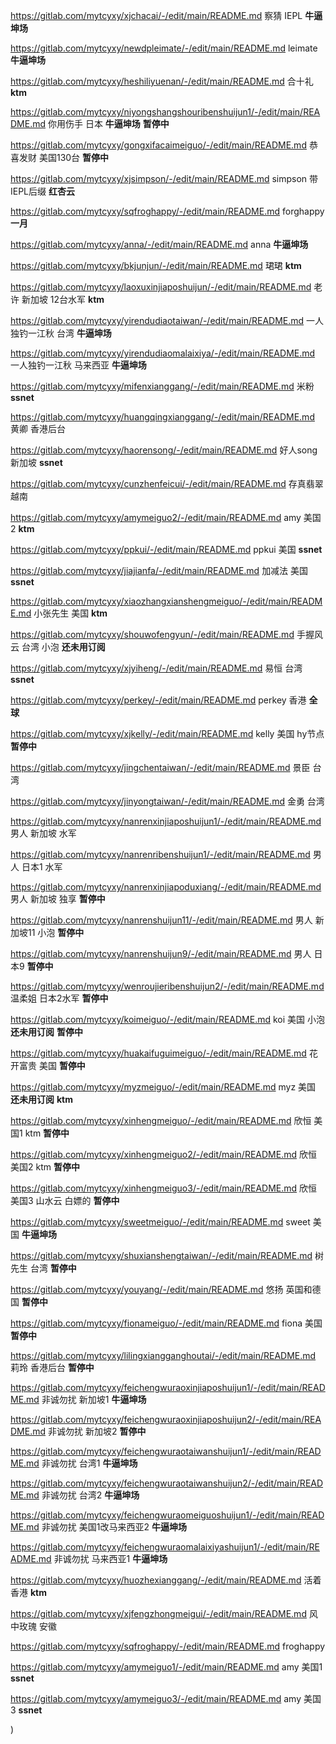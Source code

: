 https://gitlab.com/mytcyxy/xjchacai/-/edit/main/README.md 察猜 IEPL  **牛逼坤场**

https://gitlab.com/mytcyxy/newdpleimate/-/edit/main/README.md leimate **牛逼坤场**

https://gitlab.com/mytcyxy/heshiliyuenan/-/edit/main/README.md 合十礼 **ktm**

https://gitlab.com/mytcyxy/niyongshangshouribenshuijun1/-/edit/main/README.md 你用伤手 日本 **牛逼坤场** **暂停中**

https://gitlab.com/mytcyxy/gongxifacaimeiguo/-/edit/main/README.md 恭喜发财 美国130台  **暂停中**

https://gitlab.com/mytcyxy/xjsimpson/-/edit/main/README.md simpson 带IEPL后缀 **红杏云**

https://gitlab.com/mytcyxy/sqfroghappy/-/edit/main/README.md forghappy  **一月**

https://gitlab.com/mytcyxy/anna/-/edit/main/README.md anna **牛逼坤场**

https://gitlab.com/mytcyxy/bkjunjun/-/edit/main/README.md 珺珺 **ktm**

https://gitlab.com/mytcyxy/laoxuxinjiaposhuijun/-/edit/main/README.md 老许 新加坡 12台水军 **ktm**

https://gitlab.com/mytcyxy/yirendudiaotaiwan/-/edit/main/README.md 一人独钓一江秋 台湾  **牛逼坤场**

https://gitlab.com/mytcyxy/yirendudiaomalaixiya/-/edit/main/README.md 一人独钓一江秋 马来西亚  **牛逼坤场**

https://gitlab.com/mytcyxy/mifenxianggang/-/edit/main/README.md 米粉 **ssnet**

https://gitlab.com/mytcyxy/huangqingxianggang/-/edit/main/README.md 黄卿 香港后台

https://gitlab.com/mytcyxy/haorensong/-/edit/main/README.md 好人song 新加坡 **ssnet**

https://gitlab.com/mytcyxy/cunzhenfeicui/-/edit/main/README.md  存真翡翠 越南 

https://gitlab.com/mytcyxy/amymeiguo2/-/edit/main/README.md  amy 美国2 **ktm**

https://gitlab.com/mytcyxy/ppkui/-/edit/main/README.md ppkui 美国  **ssnet**

https://gitlab.com/mytcyxy/jiajianfa/-/edit/main/README.md 加减法 美国 **ssnet**

https://gitlab.com/mytcyxy/xiaozhangxianshengmeiguo/-/edit/main/README.md 小张先生 美国  **ktm**

https://gitlab.com/mytcyxy/shouwofengyun/-/edit/main/README.md 手握风云 台湾 小泡 **还未用订阅**
 
https://gitlab.com/mytcyxy/xjyiheng/-/edit/main/README.md 易恒 台湾 **ssnet**

https://gitlab.com/mytcyxy/perkey/-/edit/main/README.md  perkey 香港 **全球**

https://gitlab.com/mytcyxy/xjkelly/-/edit/main/README.md kelly 美国 hy节点 **暂停中**

https://gitlab.com/mytcyxy/jingchentaiwan/-/edit/main/README.md 景臣  台湾 

https://gitlab.com/mytcyxy/jinyongtaiwan/-/edit/main/README.md 金勇 台湾

https://gitlab.com/mytcyxy/nanrenxinjiaposhuijun1/-/edit/main/README.md 男人 新加坡 水军

https://gitlab.com/mytcyxy/nanrenribenshuijun1/-/edit/main/README.md 男人 日本1 水军

https://gitlab.com/mytcyxy/nanrenxinjiapoduxiang/-/edit/main/README.md 男人 新加坡 独享   **暂停中**

https://gitlab.com/mytcyxy/nanrenshuijun11/-/edit/main/README.md 男人 新加坡11 小泡 **暂停中**

https://gitlab.com/mytcyxy/nanrenshuijun9/-/edit/main/README.md  男人 日本9  **暂停中**

https://gitlab.com/mytcyxy/wenroujieribenshuijun2/-/edit/main/README.md 温柔姐 日本2水军 **暂停中**

https://gitlab.com/mytcyxy/koimeiguo/-/edit/main/README.md koi 美国 小泡 **还未用订阅** **暂停中**

https://gitlab.com/mytcyxy/huakaifuguimeiguo/-/edit/main/README.md 花开富贵 美国  **暂停中**

https://gitlab.com/mytcyxy/myzmeiguo/-/edit/main/README.md myz 美国  **还未用订阅** **ktm**

https://gitlab.com/mytcyxy/xinhengmeiguo/-/edit/main/README.md 欣恒 美国1 ktm **暂停中**

https://gitlab.com/mytcyxy/xinhengmeiguo2/-/edit/main/README.md 欣恒 美国2 ktm **暂停中**

https://gitlab.com/mytcyxy/xinhengmeiguo3/-/edit/main/README.md 欣恒 美国3 山水云 白嫖的 **暂停中**

https://gitlab.com/mytcyxy/sweetmeiguo/-/edit/main/README.md sweet 美国  **牛逼坤场**

https://gitlab.com/mytcyxy/shuxianshengtaiwan/-/edit/main/README.md 树先生 台湾 **暂停中**

https://gitlab.com/mytcyxy/youyang/-/edit/main/README.md 悠扬 英国和德国 **暂停中**

https://gitlab.com/mytcyxy/fionameiguo/-/edit/main/README.md fiona 美国  **暂停中**

https://gitlab.com/mytcyxy/lilingxiangganghoutai/-/edit/main/README.md 莉玲 香港后台 **暂停中**

https://gitlab.com/mytcyxy/feichengwuraoxinjiaposhuijun1/-/edit/main/README.md 非诚勿扰 新加坡1 **牛逼坤场**

https://gitlab.com/mytcyxy/feichengwuraoxinjiaposhuijun2/-/edit/main/README.md 非诚勿扰 新加坡2  **暂停中**

https://gitlab.com/mytcyxy/feichengwuraotaiwanshuijun1/-/edit/main/README.md 非诚勿扰 台湾1 **牛逼坤场**

https://gitlab.com/mytcyxy/feichengwuraotaiwanshuijun2/-/edit/main/README.md 非诚勿扰 台湾2 **牛逼坤场**

https://gitlab.com/mytcyxy/feichengwuraomeiguoshuijun1/-/edit/main/README.md 非诚勿扰 美国1改马来西亚2 **牛逼坤场**

https://gitlab.com/mytcyxy/feichengwuraomalaixiyashuijun1/-/edit/main/README.md 非诚勿扰 马来西亚1  **牛逼坤场**

https://gitlab.com/mytcyxy/huozhexianggang/-/edit/main/README.md 活着 香港  **ktm**
 
https://gitlab.com/mytcyxy/xjfengzhongmeigui/-/edit/main/README.md 风中玫瑰 安徽

https://gitlab.com/mytcyxy/sqfroghappy/-/edit/main/README.md froghappy 

https://gitlab.com/mytcyxy/amymeiguo1/-/edit/main/README.md  amy 美国1 **ssnet**

https://gitlab.com/mytcyxy/amymeiguo3/-/edit/main/README.md amy 美国3 **ssnet**

)
